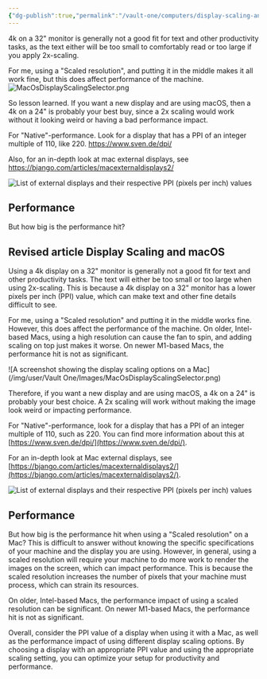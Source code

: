 ```yaml
---
{"dg-publish":true,"permalink":"/vault-one/computers/display-scaling-and-macos/"}
---
```



4k on a 32" monitor is generally not a good fit for text and other productivity tasks, as the text either will be too small to comfortably read or too large if you apply 2x-scaling.

For me, using a "Scaled resolution", and putting it in the middle makes it all work fine, but this does affect performance of the machine.
![MacOsDisplayScalingSelector.png](/img/user/Vault%20One/Images/MacOsDisplayScalingSelector.png)

So lesson learned. If you want a new display and are using macOS, then a 4k on a 24" is probably your best buy, since a 2x scaling would work without it looking weird or having a bad performance impact.

For "Native"-performance. Look for a display that has a PPI of an integer multiple of 110, like 220.
https://www.sven.de/dpi/

Also, for an in-depth look at mac external displays, see https://bjango.com/articles/macexternaldisplays2/

![List of external displays and their respective PPI (pixels per inch) values](https://bjango.com/images/articles/macexternaldisplays2/ppi-chart.png)

## Performance
But how big is the performance hit?


## Revised article Display Scaling and macOS

Using a 4k display on a 32" monitor is generally not a good fit for text and other productivity tasks. The text will either be too small or too large when using 2x-scaling. This is because a 4k display on a 32" monitor has a lower pixels per inch (PPI) value, which can make text and other fine details difficult to see.

For me, using a "Scaled resolution" and putting it in the middle works fine. However, this does affect the performance of the machine. On older, Intel-based Macs, using a high resolution can cause the fan to spin, and adding scaling on top just makes it worse. On newer M1-based Macs, the performance hit is not as significant.

![A screenshot showing the display scaling options on a Mac](/img/user/Vault One/Images/MacOsDisplayScalingSelector.png)

Therefore, if you want a new display and are using macOS, a 4k on a 24" is probably your best choice. A 2x scaling will work without making the image look weird or impacting performance.

For "Native"-performance, look for a display that has a PPI of an integer multiple of 110, such as 220. You can find more information about this at [https://www.sven.de/dpi/](https://www.sven.de/dpi/).

For an in-depth look at Mac external displays, see [https://bjango.com/articles/macexternaldisplays2/](https://bjango.com/articles/macexternaldisplays2/).

![List of external displays and their respective PPI (pixels per inch) values](https://bjango.com/images/articles/macexternaldisplays2/ppi-chart.png)

## Performance

But how big is the performance hit when using a "Scaled resolution" on a Mac? This is difficult to answer without knowing the specific specifications of your machine and the display you are using. However, in general, using a scaled resolution will require your machine to do more work to render the images on the screen, which can impact performance. This is because the scaled resolution increases the number of pixels that your machine must process, which can strain its resources.

On older, Intel-based Macs, the performance impact of using a scaled resolution can be significant. On newer M1-based Macs, the performance hit is not as significant.

Overall, consider the PPI value of a display when using it with a Mac, as well as the performance impact of using different display scaling options. By choosing a display with an appropriate PPI value and using the appropriate scaling setting, you can optimize your setup for productivity and performance.